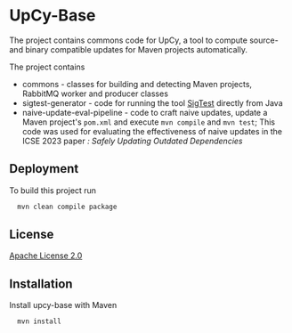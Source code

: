 
# UpCy-Base

The project contains commons code for UpCy, a tool to compute source- and binary compatible updates for Maven projects automatically.

The project contains
* commons - classes for building and detecting Maven projects, RabbitMQ worker and producer classes
* sigtest-generator - code for running the tool [SigTest](https://wiki.openjdk.org/display/CodeTools/sigtest) directly from Java
* naive-update-eval-pipeline - code to craft naive updates, update a Maven project's `pom.xml` and execute `mvn compile` and `mvn test`; This code was used for evaluating the effectiveness of naive updates in the ICSE 2023 paper *: Safely Updating Outdated Dependencies*



## Deployment

To build this project run

```bash
  mvn clean compile package
```


## License

[Apache License 2.0](https://choosealicense.com/licenses/apache-2.0/)


## Installation

Install upcy-base with Maven

```bash
  mvn install
```
    
